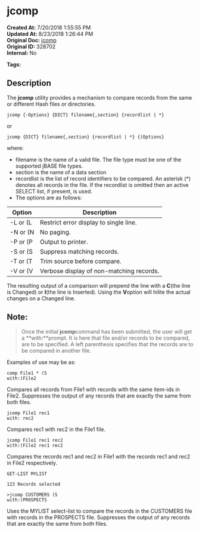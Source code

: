 # jcomp

**Created At:** 7/20/2018 1:55:55 PM  
**Updated At:** 8/23/2018 1:26:44 PM  
**Original Doc:** [jcomp](https://docs.jbase.com/42462-distributed-files/jcomp)  
**Original ID:** 328702  
**Internal:** No  

**Tags:**
<badge text='comparing records' vertical='middle' />
<badge text='comparing files' vertical='middle' />
<badge text='files' vertical='middle' />

## Description 

The **jcomp** utility provides a mechanism to compare records from the same or different Hash files or directories.

```
jcomp {-Options} {DICT} filename{,section} {recordlist | *}
```

or

```
jcomp {DICT} filename{,section} {recordlist | *} {(Options}
```

where:

- filename is the name of a valid file. The file type must be one of the supported jBASE file types.
- section is the name of a data section
- recordlist is the list of record identifiers to be compared. An asterisk (\*) denotes all records in the file. If the recordlist is omitted then an active SELECT list, if present, is used.
- The options are as follows:



| Option<br> | Description<br> |
| --- | --- |
| -L or (L<br> | Restrict error display to single line.<br> |
| -N or (N<br> | No paging.<br> |
| -P or (P<br> | Output to printer.<br> |
| -S or (S<br> | Suppress matching records.<br> |
| -T or (T<br> | Trim source before compare.<br> |
| -V or (V<br> | Verbose display of non-matching records.<br> |


The resulting output of a comparison will prepend the line with a **C**(the line is Changed) or **I**(the line is Inserted). Using the **V**option will hilite the actual changes on a Changed line.



## Note:


> Once the initial **jcomp**command has been submitted, the user will get a **with:**prompt. It is here that file and/or records to be compared, are to be specified. A left parenthesis specifies that the records are to be compared in another file.




Examples of use may be as:

```
comp File1 * (S
with:(File2
```

Compares all records from File1 with records with the same item-ids in File2. Suppresses the output of any records that are exactly the same from both files.



```
jcomp File1 rec1
with: rec2
```

Compares rec1 with rec2 in the File1 file.



```
jcomp File1 rec1 rec2
with:(File2 rec1 rec2
```

Compares the records rec1 and rec2 in File1 with the records rec1 and rec2 in File2 respectively.

```
GET-LIST MYLIST

123 Records selected

>jcomp CUSTOMERS (S
with:(PROSPECTS
```

Uses the MYLIST select-list to compare the records in the CUSTOMERS file with records in the PROSPECTS file. Suppresses the output of any records that are exactly the same from both files.
